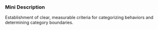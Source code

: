 ### Mini Description

Establishment of clear, measurable criteria for categorizing behaviors and determining category boundaries.
